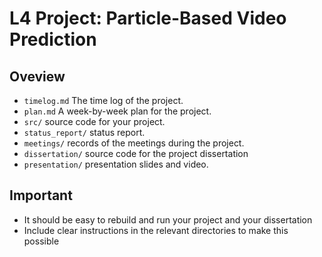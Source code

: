 # L4 Project: Particle-Based Video Prediction

<!-- ??? -->

## Oveview
* `timelog.md` The time log of the project.
* `plan.md` A week-by-week plan for the project. 
* `src/` source code for your project.
* `status_report/` status report.
* `meetings/` records of the meetings during the project.
* `dissertation/` source code for the project dissertation
* `presentation/` presentation slides and video.

## Important
* It should be easy to rebuild and run your project and your dissertation
* Include clear instructions in the relevant directories to make this possible
